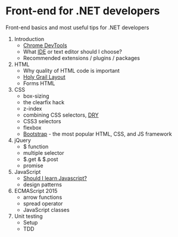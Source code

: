 # Front-end for .NET developers
Front-end basics and most useful tips for .NET developers

1. Introduction
   * [Chrome DevTools](https://developer.chrome.com/devtools)
   * What [IDE](https://en.wikipedia.org/wiki/Integrated_development_environment) or text editor should I choose?
   * Recommended extensions / plugins / packages
2. HTML
   * Why quality of HTML code is important
   * [Holy Grail Layout](https://en.wikipedia.org/wiki/Holy_Grail_(web_design))
   * Forms HTML
3. CSS
   * box-sizing
   * the clearfix hack
   * z-index
   * combining CSS selectors, [DRY](https://en.wikipedia.org/wiki/Don't_repeat_yourself "Don't repeat yourself")
   * CSS3 selectors
   * flexbox
   * [Bootstrap](http://getbootstrap.com) - the most popular HTML, CSS, and JS framework
4. jQuery
   * $ function
   * multiple selector
   * $.get & $.post
   * promise
5. JavaScript
   * [Should I learn Javascript?](http://shouldilearnjavascript.com)
   * design patterns
6. ECMAScript 2015
   * arrow functions
   * spread operator
   * JavaScript classes
7. Unit testing
   * Setup
   * TDD
